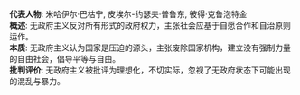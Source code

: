 
**代表人物**: 米哈伊尔·巴枯宁, 皮埃尔-约瑟夫·普鲁东, 彼得·克鲁泡特金  
**概述**: 无政府主义反对所有形式的政府权力，主张社会应基于自愿合作和自治原则运作。  
**本质**: 无政府主义认为国家是压迫的源头，主张废除国家机构，建立没有强制力量的自由社会，倡导平等与自由。  
**批判评价**: 无政府主义被批评为理想化，不切实际，忽视了无政府状态下可能出现的混乱与暴力。